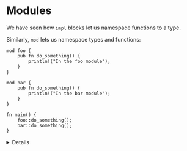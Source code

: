 # Modules

We have seen how `impl` blocks let us namespace functions to a type.

Similarly, `mod` lets us namespace types and functions:

```rust,editable
mod foo {
    pub fn do_something() {
        println!("In the foo module");
    }
}

mod bar {
    pub fn do_something() {
        println!("In the bar module");
    }
}

fn main() {
    foo::do_something();
    bar::do_something();
}
```

<details>

* Packages provide functionality and include a cargo.toml file that describes how to build a bundle of 1+ crates.
* Crates are a tree of modules, where a binary crate creates an executable and a library crate compiles to a library.
* Modules define organization, scope, and is the focus of this section. 
</details>
